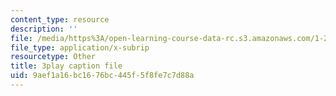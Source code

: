 ```yaml
---
content_type: resource
description: ''
file: /media/https%3A/open-learning-course-data-rc.s3.amazonaws.com/1-258j-public-transportation-systems-spring-2017/9aef1a16bc1676bc445f5f8fe7c7d88a_K7lqWX6fq-Q.srt
file_type: application/x-subrip
resourcetype: Other
title: 3play caption file
uid: 9aef1a16-bc16-76bc-445f-5f8fe7c7d88a
---
```

